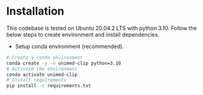 # Installation

This codebase is tested on Ubuntu 20.04.2 LTS with python 3.10. Follow the below steps to create environment and install dependencies.

* Setup conda environment (recommended).
```bash
# Create a conda environment
conda create -y -n unimed-clip python=3.10
# Activate the environment
conda activate unimed-clip
# Install requirements
pip install -r requirements.txt
```


